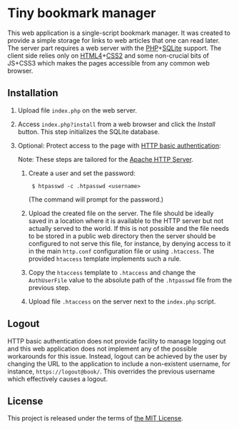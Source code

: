 # Tiny bookmark manager

This web application is a single-script bookmark manager. It was created to
provide a simple storage for links to web articles that one can read later. The
server part requires a web server with the [PHP][PHP]+[SQLite][SQLite] support.
The client side relies only on [HTML4][HTML4]+[CSS2][CSS2] and some non-crucial
bits of JS+CSS3 which makes the pages accessible from any common web browser.

## Installation

1. Upload file `index.php` on the web server.

2. Access `index.php?install` from a web browser and click the _Install_ button.
   This step initializes the SQLite database.

3. Optional: Protect access to the page with [HTTP basic
   authentication][HTTPBasicAuth]:

   Note: These steps are tailored for the [Apache HTTP Server][ApacheHTTPD].

    1. Create a user and set the password:

            $ htpasswd -c .htpasswd <username>

       (The command will prompt for the password.)

    2. Upload the created file on the server. The file should be ideally saved
       in a location where it is available to the HTTP server but not actually
       served to the world. If this is not possible and the file needs to be
       stored in a public web directory then the server should be configured to
       not serve this file, for instance, by denying access to it in the main
       `http.conf` configuration file or using `.htaccess`. The provided
       `htaccess` template implements such a rule.

    3. Copy the `htaccess` template to `.htaccess` and change the `AuthUserFile`
       value to the absolute path of the `.htpasswd` file from the previous
       step.

    4. Upload file `.htaccess` on the server next to the `index.php` script.

## Logout

HTTP basic authentication does not provide facility to manage logging out and
this web application does not implement any of the possible workarounds for this
issue. Instead, logout can be achieved by the user by changing the URL to the
application to include a non-existent username, for instance,
`https://logout@book/`. This overrides the previous username which effectively
causes a logout.

## License

This project is released under the terms of [the MIT License](COPYING).

[PHP]: http://php.net/
[SQLite]: https://www.sqlite.org/
[HTML4]: https://www.w3.org/TR/html4/
[CSS2]: https://www.w3.org/TR/CSS2/
[HTTPBasicAuth]: https://en.wikipedia.org/wiki/Basic_access_authentication
[ApacheHTTPD]: https://httpd.apache.org/

